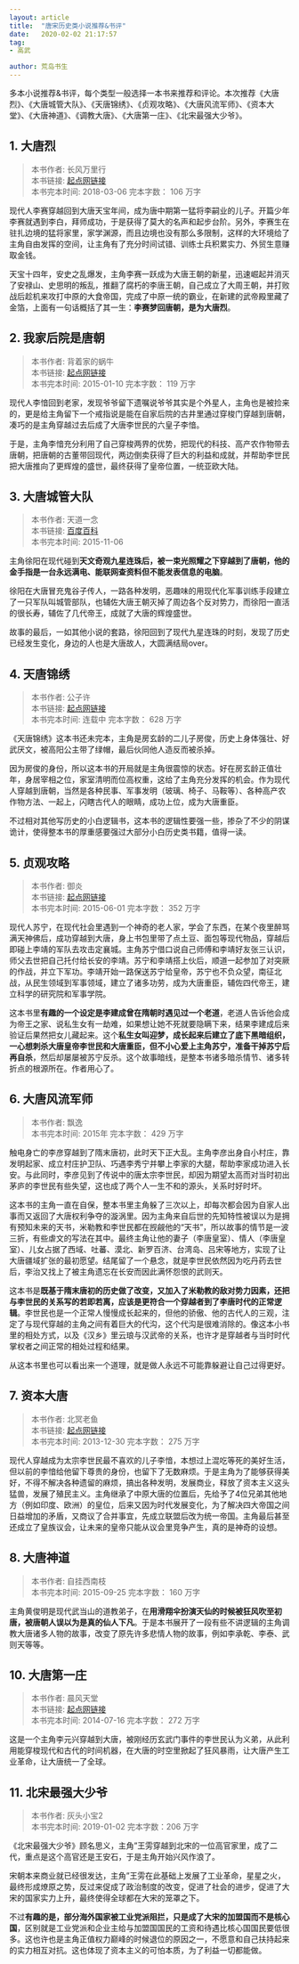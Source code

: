 ```yaml
---
layout: article
title:  "唐宋历史类小说推荐&书评"
date:   2020-02-02 21:17:57
tag:
- 高武

author: 荒岛书生
---
```


多本小说推荐&书评，每个类型一般选择一本书来推荐和评论。本次推荐《大唐烈》、《大唐城管大队》、《天唐锦绣》、《贞观攻略》、《大唐风流军师》、《资本大堂》、《大唐神道》、《调教大唐》、《大唐第一庄》、《北宋最强大少爷》。

<!---more--->

## 1. 大唐烈

> 本书作者:  长风万里行  
> 本书链接:  [起点网链接](https://baike.baidu.com/item/%E5%A4%A7%E5%94%90%E7%83%88)  
> 本书完本时间: 2018-03-06
> 完本字数： 106 万字

现代人李赛穿越回到大唐天宝年间，成为唐中期第一猛将李嗣业的儿子。开篇少年李赛就遇到李白，拜师成功，于是获得了莫大的名声和起步台阶。另外，李赛生在驻扎边境的猛将家里，家学渊源，而且边境也没有那么多限制，这样的大环境给了主角自由发挥的空间，让主角有了充分时间试错、训练士兵积累实力、外贸生意赚取金钱。

天宝十四年，安史之乱爆发，主角李赛一跃成为大唐王朝的新星，迅速崛起并消灭了安禄山、史思明的叛乱，推翻了腐朽的李唐王朝，自己成立了大周王朝，并打败战后趁机来攻打中原的大食帝国，完成了中原一统的霸业，在新建的武帝殿里藏了金箔，上面有一句话概括了其一生：**李赛梦回唐朝，是为大唐烈**。

## 2. 我家后院是唐朝

> 本书作者:  背着家的蜗牛  
> 本书链接:  [起点网链接](https://book.qidian.com/info/3218982)  
> 本书完本时间: 2015-01-10
> 完本字数： 119 万字

现代人李愔回到老家，发现爷爷留下遗嘱说爷爷其实是个外星人，主角也是被捡来的，更是给主角留下一个戒指说是能在自家后院的古井里通过穿梭门穿越到唐朝，凑巧的是主角穿越过去后成了大唐李世民的六皇子李愔。

于是，主角李愔充分利用了自己穿梭两界的优势，把现代的科技、高产农作物带去唐朝，把唐朝的古董带回现代，两边倒卖获得了巨大的利益和成就，并帮助李世民把大唐推向了更辉煌的盛世，最终获得了皇帝位置，一统亚欧大陆。

## 3. 大唐城管大队

> 本书作者:  天道一念  
> 本书链接:  [百度百科](https://baike.baidu.com/item/%E5%A4%A7%E5%94%90%E5%9F%8E%E7%AE%A1%E5%A4%A7%E9%98%9F)  
> 本书完本时间: 2015-11-06

主角徐阳在现代碰到**天文奇观九星连珠后，被一束光照耀之下穿越到了唐朝，他的金手指是一台永远满电、能联网查资料但不能发表信息的电脑**。

徐阳在大唐冒充鬼谷子传人，一路各种发明，恶趣味的用现代化军事训练手段建立了一只军队叫城管部队，也辅佐大唐王朝灭掉了周边各个反对势力，而徐阳一直活的很长寿，辅佐了几代帝王，成就了大唐的辉煌盛世。

故事的最后，一如其他小说的套路，徐阳回到了现代九星连珠的时刻，发现了历史已经发生变化，身边的人也是大唐故人，大圆满结局over。

## 4. 天唐锦绣

> 本书作者:  公子许  
> 本书链接:  [起点网链接](https://book.qidian.com/info/1004588586)  
> 本书完本时间: 连载中
> 完本字数： 628 万字

《天唐锦绣》这本书还未完本，主角是房玄龄的二儿子房俊，历史上身体强壮、好武厌文，被高阳公主带了绿帽，最后伙同他人造反而被杀掉。

因为房俊的身份，所以这本书的开局就是主角很震惊的状态。好在房玄龄正值壮年，身居宰相之位，家室清明而位高权重，这给了主角充分发挥的机会。作为现代人穿越到唐朝，当然是各种民事、军事发明（玻璃、椅子、马鞍等）、各种高产农作物方法、一起上，闪瞎古代人的眼睛，成功上位，成为大唐重臣。

不过相对其他写历史的小白逻辑书，这本书的逻辑性要强一些，掺杂了不少的阴谋诡计，使得整本书的厚重感要强过大部分小白历史类书籍，值得一读。

## 5. 贞观攻略

> 本书作者:  御炎  
> 本书链接:  [起点网链接](https://book.qidian.com/info/3071419)  
> 本书完本时间: 2015-06-01
> 完本字数： 352 万字

现代人苏宁，在现代社会里遇到一个神奇的老人家，学会了东西，在某个夜里醉骂满天神佛后，成功穿越到大唐，身上书包里带了点土豆、面包等现代物品，穿越后即碰上李靖的军队去攻击定襄城。主角苏宁借口说自己师傅和李靖好友张三认识，师父去世把自己托付给长安的李靖。苏宁和李靖搭上伙后，顺道一起参加了对突厥的作战，并立下军功。李靖开始一路保送苏宁给皇帝，苏宁也不负众望，南征北战，从民生领域到军事领域，建立了诸多功劳，成为大唐重臣，辅佐四代帝王，建立科学的研究院和军事学院。

这本书里**有趣的一个设定是李建成曾在隋朝时遇见过一个老道**，老道人告诉他会成为帝王之家、说私生女有一劫难，如果想让她不死就要隐瞒下来，结果李建成后来验证后果然把女儿藏起来。这个**私生女叫迎梦，成长起来后建立了底下黑暗组织，一心想刺杀大唐皇帝李世民和大唐重臣，但不小心爱上主角苏宁，准备干掉苏宁后再自杀**，然后却屡屡被苏宁反杀。这个故事暗线，是整本书诸多暗杀情节、诸多转折点的根源所在。作者用心了。

## 6. 大唐风流军师

> 本书作者:  飘逸  
> 本书完本时间: 2015年
> 完本字数： 429 万字

触电身亡的李彦穿越到了隋末唐初，此时天下正大乱。主角李彦出身自小村庄，靠发明起家、成立村庄护卫队、巧遇李秀宁并攀上李家的大腿，帮助李家成功进入长安。与此同时，李彦见到了传说中的唐太宗李世民，却因为期望太高而对当时初出茅庐的李世民有些失望，这也成了两个人一生不和的源头，关系时好时坏。

这本书的主角一直在自保，整本书里主角躲了三次以上，却每次都会因为自家人出事而又返回了大唐权利争夺的漩涡里。因为主角来自后世的先知特性被误以为是拥有预知未来的天书，米勒教和李世民都在觊觎他的“天书”，所以故事的情节是一波三折，有些虐文的写法在其中。最终主角让他的妻子（李唐皇室）、情人（李唐皇室）、儿女占据了西域、吐蕃、漠北、新罗百济、台湾岛、吕宋等地方，实现了让大唐疆域扩张的最初愿望。结尾留了一个悬念，就是李世民依然因为吃丹药去世后，李治又找上了被主角遗忘在长安而因此满怀怨恨的武则天。

这本书是**既基于隋末唐初的历史做了改变，又加入了米勒教的敌对势力因素，还把与李世民的关系写的若即若离，应该是更符合一个穿越者到了李唐时代的正常逻辑**。李世民也是一个正常人慢慢成长起来的，但他的骄傲、他的古代人的三观，注定了与现代穿越的主角之间有着巨大的代沟，这个代沟是很难消除的。像这本小书里的相处方式，以及《汉乡》里云琅与汉武帝的关系，也许才是穿越者与当时时代掌权者之间正常的相处过程和结果。

从这本书里也可以看出来一个道理，就是做人永远不可能靠躲避让自己过得更好。

## 7. 资本大唐

> 本书作者:  北冥老鱼  
> 本书链接:  [起点网链接](https://book.qidian.com/info/2471834)  
> 本书完本时间: 2013-12-30
> 完本字数： 275 万字

现代人穿越成为太宗李世民最不喜欢的儿子李愔，本想过上混吃等死的美好生活，但以前的李愔给他留下尊贵的身份，也留下了无数麻烦。于是主角为了能够获得美好，不得不解决各种遗留的麻烦，搞出各种发明，发展商业，释放了资本主义这头猛兽，发展了殖民主义。主角继承了中原大唐的位置后，先给予了4位兄弟其他地方（例如印度、欧洲）的皇位，后来又因为时代发展变化，为了解决四大帝国之间日益增加的矛盾，又商议了合并事宜，先成立联盟后改为统一帝国。主角最后甚至还成立了皇族议会，让未来的皇帝只能从议会里竞争产生，真的是神奇的设想。


## 8. 大唐神道

> 本书作者:  自挂西南枝  
> 本书完本时间: 2015-09-25
> 完本字数： 160 万字

主角黄俊明是现代武当山的道教弟子，在**用滑翔伞扮演天仙的时候被狂风吹至初唐，被唐朝人误以为是真的仙人下凡**。于是本书展开了一段有些不讲逻辑的主角调教大唐诸多人物的故事，改变了原先许多悲情人物的故事，例如李承乾、李泰、武则天等等。

## 10. 大唐第一庄

> 本书作者:   晨风天堂  
> 本书链接:  [起点网链接](https://book.qidian.com/info/2901208)  
> 本书完本时间: 2014-07-16
> 完本字数： 272 万字

这是一个主角李元兴穿越到大唐，被刚经历玄武门事件的李世民认为义弟，从此利用能穿梭现代和古代的时间机器，在大唐的时空里掀起了狂风暴雨，让大唐产生工业革命，让大唐统一了全球。

## 11. 北宋最强大少爷

> 本书作者:  灰头小宝2  
> 本书完本时间: 2019-01-02
> 完本字数：206 万字

《北宋最强大少爷》顾名思义，主角”王雱穿越到北宋的一位高官家里，成了二代，重点是这个高官还是王安石，于是主角开始兴风作浪了。

宋朝本来商业就已经很发达，主角”王雱在此基础上发展了工业革命，星星之火，最终形成燎原之势，反过来促成了政治制度的改变，促进了社会的进步，促进了大宋的国家实力上升，最终使得全球都在大宋的笼罩之下。

不过**有趣的是，部分海外国家被工业党派阻拦，只是成了大宋的加盟国而不是核心国**，区别就是工业党派和企业主给与加盟国国民的工资和待遇比核心国国民要低很多。这也许也是主角正值权力巅峰的时候退位的原因之一，不愿意和自己扶持起来的实力相互对抗。这也体现了资本主义的可怕本质，为了利益一切都能做。